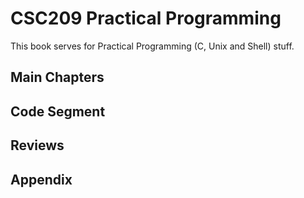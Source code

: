 # CSC209 Practical Programming

This book serves for Practical Programming (C, Unix and Shell) stuff.

## Main Chapters


## Code Segment

## Reviews


## Appendix
